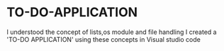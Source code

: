 # TO-DO-APPLICATION
I understood the concept of lists,os module and file handling
I created a 'TO-DO APPLICATION' using these concepts in Visual studio code 
